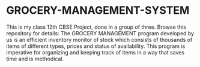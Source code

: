 # GROCERY-MANAGEMENT-SYSTEM
This is my class 12th CBSE Project, done in a group of three. Browse this repository for details:
The GROCERY MANAGEMENT program developed by us is an efficient inventory monitor of stock which consists of thousands of items of different types, prices and status of availability.
This program is imperative for organizing and keeping track of items in a way that saves time and is methodical.

